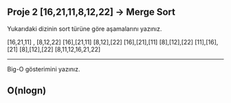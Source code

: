 #
Proje 2
[16,21,11,8,12,22] -> Merge Sort
---
Yukarıdaki dizinin sort türüne göre aşamalarını yazınız.

[16,21,11]   ,   [8,12,22]
[16],[21,11]       [8,12],[22]
[16],[21],[11]     [8],[12],[22]
[11],[16],[21]     [8],[12],[22]
[8,11,12,16,21,22]

---
Big-O gösterimini yazınız.

O(nlogn)
---

